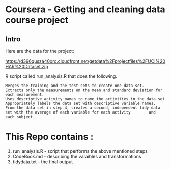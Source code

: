 # Coursera - Getting and cleaning data course project

## Intro

Here are the data for the project:

https://d396qusza40orc.cloudfront.net/getdata%2Fprojectfiles%2FUCI%20HAR%20Dataset.zip

R script called run_analysis.R that does the following.

    Merges the training and the test sets to create one data set.
    Extracts only the measurements on the mean and standard deviation for each measurement.
    Uses descriptive activity names to name the activities in the data set
    Appropriately labels the data set with descriptive variable names.
    From the data set in step 4, creates a second, independent tidy data set with the average of each variable for each activity        and each subject.

# This Repo contains :
1. run_analysis.R  - script that performs the above mentioned steps
2. CodeBook.md     - describing the varaibles and transformations
3. tidydata.txt    - the final output 
